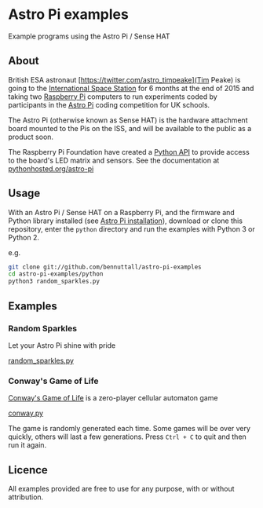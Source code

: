 # Astro Pi examples

Example programs using the Astro Pi / Sense HAT

## About

British ESA astronaut [https://twitter.com/astro_timpeake](Tim Peake) is going to the [International Space Station](https://twitter.com/Space_Station) for 6 months at the end of 2015 and taking two [Raspberry Pi](https://www.raspberrypi.org/) computers to run experiments coded by participants in the [Astro Pi](http://astro-pi.org/) coding competition for UK schools.

The Astro Pi (otherwise known as Sense HAT) is the hardware attachment board mounted to the Pis on the ISS, and will be available to the public as a product soon.

The Raspberry Pi Foundation have created a [Python API](https://pypi.python.org/pypi/astro-pi) to provide access to the board's LED matrix and sensors. See the documentation at [pythonhosted.org/astro-pi](http://pythonhosted.org/astro-pi/)

## Usage

With an Astro Pi / Sense HAT on a Raspberry Pi, and the firmware and Python library installed (see [Astro Pi installation](http://pythonhosted.org/astro-pi/)), download or clone this repository, enter the `python` directory and run the examples with Python 3 or Python 2.

e.g.

```bash
git clone git://github.com/bennuttall/astro-pi-examples
cd astro-pi-examples/python
python3 random_sparkles.py
```

## Examples

### Random Sparkles

Let your Astro Pi shine with pride

[random_sparkles.py](python/random_sparkles.py)

### Conway's Game of Life

[Conway's Game of Life]() is a zero-player cellular automaton game

[conway.py](python/conway.py)

The game is randomly generated each time. Some games will be over very quickly, others will last a few generations. Press `Ctrl + C` to quit and then run it again.

## Licence

All examples provided are free to use for any purpose, with or without attribution.
